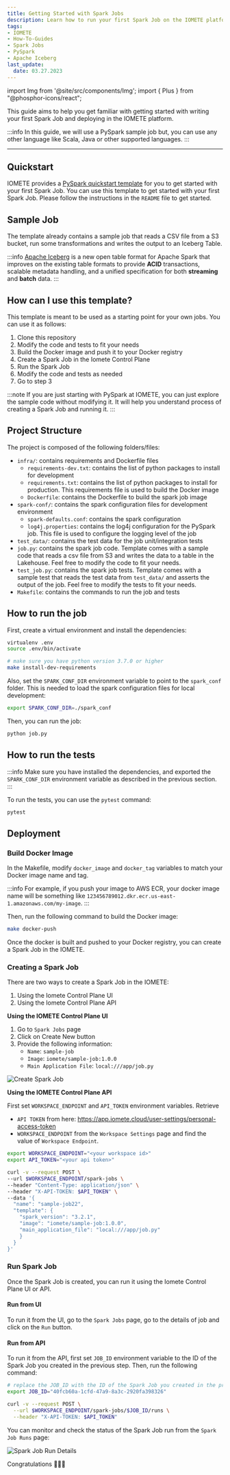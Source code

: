 ```yaml
---
title: Getting Started with Spark Jobs
description: Learn how to run your first Spark Job on the IOMETE platform using PySpark. Follow our step-by-step guide and get started with Spark Jobs today!
tags:
- IOMETE
- How-To-Guides
- Spark Jobs
- PySpark
- Apache Iceberg
last_update:
  date: 03.27.2023
---
```

import Img from '@site/src/components/Img';
import { Plus } from "@phosphor-icons/react";

This guide aims to help you get familiar with getting started with writing your first Spark Job and deploying in the IOMETE platform.

:::info
In this guide, we will use a PySpark sample job but, you can use any other language like Scala, Java or other supported languages.
:::
___

## Quickstart

IOMETE provides a [PySpark quickstart template](https://github.com/iomete/spark-job-template) for you to get started with your first Spark Job. You can use this template to get started with your first Spark Job. Please follow the instructions in the `README` file to get started.

## Sample Job

The template already contains a sample job that reads a CSV file from a S3 bucket, run some transformations and writes the output to an Iceberg Table.

:::info
[Apache Iceberg](https://iceberg.apache.org/) is a new open table format for Apache Spark that improves on the existing table formats to provide **ACID** transactions, scalable metadata handling, and a unified specification for both **streaming** and **batch** data.
:::

## How can I use this template?

This template is meant to be used as a starting point for your own jobs. You can use it as follows:

1.  Clone this repository
2.  Modify the code and tests to fit your needs
3.  Build the Docker image and push it to your Docker registry
4.  Create a Spark Job in the Iomete Control Plane
5.  Run the Spark Job
6.  Modify the code and tests as needed
7.  Go to step 3

:::note
If you are just starting with PySpark at IOMETE, you can just explore the sample code without modifying it. It will help you understand process of creating a Spark Job and running it.
:::

## Project Structure

The project is composed of the following folders/files:

-   `infra/`: contains requirements and Dockerfile files
    -   `requirements-dev.txt`: contains the list of python packages to install for development
    -   `requirements.txt`: contains the list of python packages to install for production. This requirements file is used to build the Docker image
    -   `Dockerfile`: contains the Dockerfile to build the spark job image
-   `spark-conf/`: contains the spark configuration files for development environment
    -   `spark-defaults.conf`: contains the spark configuration
    -   `log4j.properties`: contains the log4j configuration for the PySpark job. This file is used to configure the logging level of the job
-   `test_data/`: contains the test data for the job unit/integration tests
-   `job.py`: contains the spark job code. Template comes with a sample code that reads a csv file from S3 and writes the data to a table in the Lakehouse. Feel free to modify the code to fit your needs.
-   `test_job.py`: contains the spark job tests. Template comes with a sample test that reads the test data from `test_data/` and asserts the output of the job. Feel free to modify the tests to fit your needs.
-   `Makefile`: contains the commands to run the job and tests

## How to run the job

First, create a virtual environment and install the dependencies:

```bash
virtualenv .env
source .env/bin/activate

# make sure you have python version 3.7.0 or higher
make install-dev-requirements
```

Also, set the `SPARK_CONF_DIR` environment variable to point to the `spark_conf` folder. This is needed to load the spark configuration files for local development:

```bash
export SPARK_CONF_DIR=./spark_conf
```

Then, you can run the job:

```bash
python job.py
```

## How to run the tests


:::info
Make sure you have installed the dependencies, and exported the `SPARK_CONF_DIR` environment variable as described in the previous section.
:::

To run the tests, you can use the `pytest` command:

```bash
pytest
```

## Deployment

### Build Docker Image

In the Makefile, modify `docker_image` and `docker_tag` variables to match your Docker image name and tag.

:::info
For example, if you push your image to AWS ECR, your docker image name will be something like `123456789012.dkr.ecr.us-east-1.amazonaws.com/my-image`.
:::

Then, run the following command to build the Docker image:

```bash
make docker-push
```

Once the docker is built and pushed to your Docker registry, you can create a Spark Job in the IOMETE.

### Creating a Spark Job

There are two ways to create a Spark Job in the IOMETE:

1.  Using the Iomete Control Plane UI
2.  Using the Iomete Control Plane API

**Using the IOMETE Control Plane UI**

1.  Go to `Spark Jobs` page
2.  Click on <span className="inline-button"><Plus size={16}/> Create New</span> button
3.  Provide the following information:
    - `Name`: `sample-job`
    - `Image`: `iomete/sample-job:1.0.0`
    - `Main Application File`: `local:///app/job.py`

<Img src="/img/guides/spark-job/getting-started/create-spark-job.png" alt="Create Spark Job"/>

**Using the IOMETE Control Plane API**

First set `WORKSPACE_ENDPOINT` and `API_TOKEN` environment variables. Retrieve

-   `API TOKEN` from here: https://app.iomete.cloud/user-settings/personal-access-token
-   `WORKSPACE_ENDPOINT` from the `Workspace Settings` page and find the value of `Workspace Endpoint`.

```bash
export WORKSPACE_ENDPOINT="<your workspace id>"
export API_TOKEN="<your api token>"
```

```bash
curl -v --request POST \
--url $WORKSPACE_ENDPOINT/spark-jobs \
--header "Content-Type: application/json" \
--header "X-API-TOKEN: $API_TOKEN" \
--data '{
  "name": "sample-job22",
  "template": {
    "spark_version": "3.2.1",
    "image": "iomete/sample-job:1.0.0",
    "main_application_file": "local:///app/job.py"
    }
  }
}'
```

### Run Spark Job

Once the Spark Job is created, you can run it using the Iomete Control Plane UI or API. 

#### Run from UI

To run it from the UI, go to the `Spark Jobs` page, go to the details of job and click on the `Run` button.

#### Run from API

To run it from the API, first set `JOB_ID` environment variable to the ID of the Spark Job you created in the previous step. Then, run the following command:

```bash
# replace the JOB_ID with the ID of the Spark Job you created in the previous step
export JOB_ID="40fcb60a-1cfd-47a9-8a3c-2920fa398326"

curl -v --request POST \
  --url $WORKSPACE_ENDPOINT/spark-jobs/$JOB_ID/runs \
  --header "X-API-TOKEN: $API_TOKEN"
```

You can monitor and check the status of the Spark Job run from the `Spark Job Runs` page:

<Img src="/img/guides/spark-job/getting-started/job-run.png" alt="Spark Job Run Details"/>

Congratulations 🎉🎉🎉